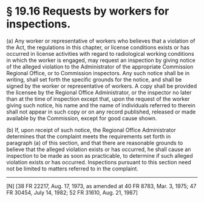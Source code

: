 # § 19.16   Requests by workers for inspections.

(a) Any worker or representative of workers who believes that a violation of the Act, the regulations in this chapter, or license conditions exists or has occurred in license activities with regard to radiological working conditions in which the worker is engaged, may request an inspection by giving notice of the alleged violation to the Administrator of the appropriate Commission Regional Office, or to Commission inspectors. Any such notice shall be in writing, shall set forth the specific grounds for the notice, and shall be signed by the worker or representative of workers. A copy shall be provided the licensee by the Regional Office Administrator, or the inspector no later than at the time of inspection except that, upon the request of the worker giving such notice, his name and the name of individuals referred to therein shall not appear in such copy or on any record published, released or made available by the Commission, except for good cause shown.


(b) If, upon receipt of such notice, the Regional Office Administrator determines that the complaint meets the requirements set forth in paragraph (a) of this section, and that there are reasonable grounds to believe that the alleged violation exists or has occurred, he shall cause an inspection to be made as soon as practicable, to determine if such alleged violation exists or has occurred. Inspections pursuant to this section need not be limited to matters referred to in the complaint.



---

[N] [38 FR 22217, Aug. 17, 1973, as amended at 40 FR 8783, Mar. 3, 1975; 47 FR 30454, July 14, 1982; 52 FR 31610, Aug. 21, 1987]




